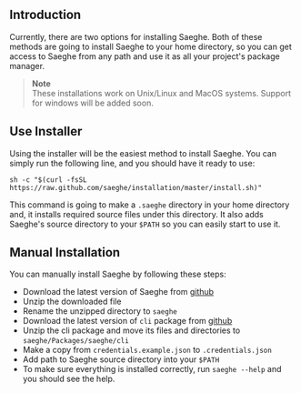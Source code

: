 ## Introduction

Currently, there are two options for installing Saeghe. 
Both of these methods are going to install Saeghe to your home directory, 
so you can get access to Saeghe from any path and use it as all your project's package manager.

> **Note**  
> These installations work on Unix/Linux and MacOS systems. 
> Support for windows will be added soon.

## Use Installer

Using the installer will be the easiest method to install Saeghe. 
You can simply run the following line, and you should have it ready to use:

```shell
sh -c "$(curl -fsSL https://raw.github.com/saeghe/installation/master/install.sh)"
```

This command is going to make a `.saeghe` directory in your home directory and,
it installs required source files under this directory. 
It also adds Saeghe's source directory to your `$PATH` so you can easily start to use it.

## Manual Installation

You can manually install Saeghe by following these steps:

- Download the latest version of Saeghe from [github](https://github.com/saeghe/saeghe/releases)
- Unzip the downloaded file
- Rename the unzipped directory to `saeghe`
- Download the latest version of `cli` package from [github](https://github.com/saeghe/cli/releases)
- Unzip the cli package and move its files and directories to `saeghe/Packages/saeghe/cli`
- Make a copy from `credentials.example.json` to `.credentials.json`
- Add path to Saeghe source directory into your `$PATH`
- To make sure everything is installed correctly, run `saeghe --help` and you should see the help.

